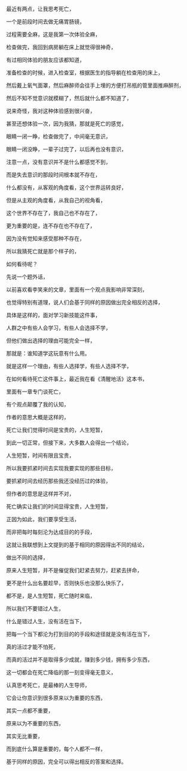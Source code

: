 



最近有两点，让我思考死亡，

一个是前段时间去做无痛胃肠镜，

过程需要全麻，这是我第一次体验全麻，

检查做完，我回到病房躺在床上就觉得很神奇，

有过相同体验的朋友应该都知道，

准备检查的时候，进入检查室，根据医生的指导躺在检查用的床上，

然后戴上氧气面罩，然后麻醉师会往手上埋的方便打吊瓶的管里面推麻醉剂，

然后不知不觉意识就模糊了，然后就什么都不知道了，

说来奇怪，我对这种体验感到很兴奋，

甚至还想体验一次，因为我猜，那就是死亡的感觉，

眼睛一闭一睁，检查做完了，中间毫无意识，

眼睛一闭没睁，一辈子过完了，以后再也没有意识，

注意一点，没有意识并不是什么都感觉不到，

而是失去意识的那段时间根本就不存在，

什么都没有，从客观的角度看，这个世界运转良好，

但是从主观的角度看，从我自己的视角看，

这个世界不存在了，我自己也不存在了，

更为重要的是，连不存在也不存在了，

因为没有觉知来感受那种不存在，

所以我猜死亡就是那个样子的，

如何看待呢？

先说一个题外话，

以前喜欢看李笑来的文章，里面有一个观点我影响非常深刻，

也觉得特别有道理，说人们会基于同样的原因做出完全相反的选择，

具体是这样的，面对学习新技能这件事，

人群之中有些人会学习，有些人会选择不学，

但他们做出选择的理由可能完全一样，

那就是：谁知道学这玩意有什么用。

就是这样一个理由，有些人选择学，有些人选择不学，

在如何看待死亡这件事上，最近我在看《清醒地活》这本书，

里面有一章专门谈死亡，

有个观点颠覆了我的认知，

作者的意思大概是这样的，

死亡让我们觉得时间是宝贵的，人生短暂，

到此一切正常，但接下来，大多数人会得出一个结论，

人生短暂，时间有限且宝贵，

所以我要抓紧时间去实现我要实现的那些目标，

要抓紧时间去经历那些我还没经历过的体验，

但作者的意思是这样并不对，

死亡确实让我们的时间显得宝贵，人生短暂，

正因为如此，我们要享受生活，

而非把每时每刻沦为达成目的的手段，

这就让我联想到上文提到的基于相同的原因得出不同的结论，

做出不同的选择，

原来人生短暂，并不是催促我们赶紧去努力，赶紧去拼命，

更不是什么出名要趁早，否则快乐也没那么快乐了，

都不是，是人生短暂，死亡随时来临，

所以我们不要错过人生，

什么是错过人生，没有活在当下，

把每一个当下都沦为打到目的的手段和途径就是没有活在当下，

真的活过才能不怕死，

而真的活过并不是取得多少成就，赚到多少钱，拥有多少东西，

这一切都会在死亡降临的那一刻变得毫无意义，

认真思考死亡，是最棒的人生导师，

它会让你意识到很多原来以为重要的东西，

其实一点都不重要，

原来以为不重要的东西，

其实无比重要，

而到底什么算是重要的，每个人都不一样，

基于同样的原因，完全可以得出相反的答案和选择。





